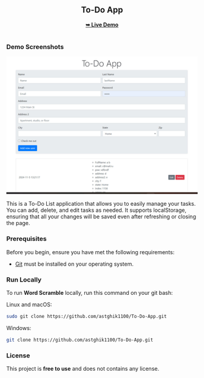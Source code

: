 <div align="center">

<h2 align="center">To-Do App</h2>

<a href="https://astghik1100.github.io/To-Do-App">
<strong>➥ Live Demo</strong></a>

</div>

<br />

### Demo Screenshots

![To-Do App Desktop Demo](./img.jpg "Desktop Demo")

This is a To-Do List application that allows you to easily manage your tasks. You can add, delete, and edit tasks as needed. It supports localStorage, ensuring that all your changes will be saved even after refreshing or closing the page.


### Prerequisites

Before you begin, ensure you have met the following requirements:

* [Git](https://git-scm.com/downloads "Download Git") must be installed on your operating system.

### Run Locally

To run **Word Scramble** locally, run this command on your git bash:

Linux and macOS:

```bash
sudo git clone https://github.com/astghik1100/To-Do-App.git
```

Windows:

```bash
git clone https://github.com/astghik1100/To-Do-App.git
```



### License

This project is **free to use** and does not contains any license.